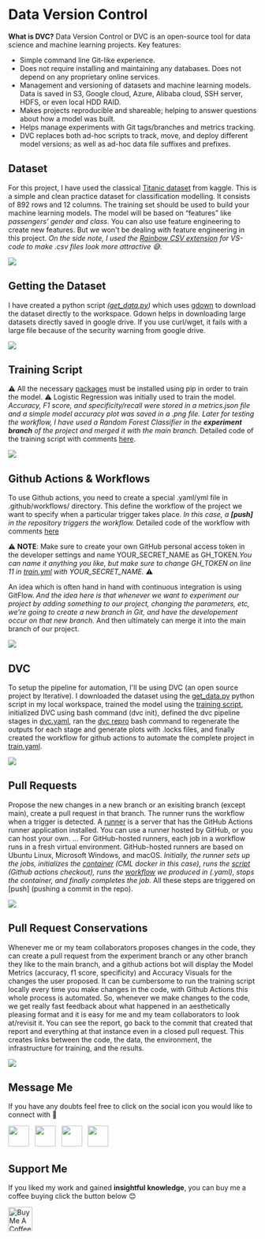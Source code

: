 # Data Version Control

**What is DVC?** Data Version Control or DVC is an open-source tool for data science and machine learning projects. Key features:

 - Simple command line Git-like experience. 
 - Does not require installing and maintaining any databases. Does not depend on any proprietary online services.
 - Management and versioning of datasets and machine learning models. Data is saved in S3, Google cloud, Azure, Alibaba cloud, SSH server, HDFS, or even local HDD RAID.
 - Makes projects reproducible and shareable; helping to answer questions about how a model was built.
 - Helps manage experiments with Git tags/branches and metrics tracking.
 - DVC replaces both ad-hoc scripts to track, move, and deploy different model versions; as well as ad-hoc data file suffixes and prefixes.

## Dataset

For this project, I have used the classical [Titanic dataset](https://www.kaggle.com/c/titanic/data) from kaggle. This is a simple and clean practice dataset for classification modelling. It consists of 892 rows and 12 columns. The training set should be used to build your machine learning models. The model will be based on “features” like _passengers’ gender and class_. You can also use feature engineering to create new features. But we won't be dealing with feature engineering in this project. *On the side note, I used the [Rainbow CSV extension](https://marketplace.visualstudio.com/items?itemName=mechatroner.rainbow-csv) for VS-code to make .csv files look more attractive 😅*.

![](imgs/1.png)

## Getting the Dataset

I have created a python script _([get_data.py](https://github.com/nakshatrasinghh/DVC_TitanicAutomation/blob/main/get_data.py))_ which uses [gdown](https://pypi.org/project/gdown/) to download the dataset directly to the workspace. Gdown helps in downloading large datasets directly saved in google drive. If you use curl/wget, it fails with a large file because of the security warning from google drive. 

![](imgs/2.png)

## Training Script

⚠️ All the necessary [packages](https://github.com/nakshatrasinghh/DVC_TitanicAutomation/blob/main/requirements.txt) must be installed using pip in order to train the model. ⚠️ Logistic Regression was initially used to train the model. _Accuracy, F1 score, and specificity/recall were stored in a metrics.json file and a simple model accuracy plot was saved in a .png file. Later for testing the workflow, I have used a Random Forest Classifier in the **experiment branch** of the project and merged it with the main branch._ Detailed code of the training script with comments [here](https://github.com/nakshatrasinghh/DVC_TitanicAutomation/blob/main/train.py).

![](imgs/3.png)

## Github Actions & Workflows

To use Github actions, you need to create a special .yaml/yml file in .github/workflows/ directory. This define the workflow of the project we want to specify when a particular trigger takes place. _In this case, a **[push]** in the repository triggers the workflow._ Detailed code of the workflow with comments [here](https://github.com/nakshatrasinghh/DVC_TitanicAutomation/blob/main/.github/workflows/train.yaml)

⚠️ **NOTE**: Make sure to create your own GitHub personal access token in the developer settings and name YOUR_SECRET_NAME as GH_TOKEN.*_You can name it anything you like, but make sure to change GH_TOKEN on line 11 in [train.yml](https://github.com/nakshatrasinghh/DVC_TitanicAutomation/blob/main/.github/workflows/train.yaml) with YOUR_SECRET_NAME_.* ⚠️

An idea which is often hand in hand with continuous integration is using GitFlow. *_And the idea here is that whenever we want to experiment our project by adding something to our project, changing the parameters, etc, we're going to create a new branch in Git, and have the developement occur on that new branch._* And then ultimately can merge it into the main branch of our project.

![](imgs/4.png)

## DVC

To setup the pipeline for automation, I'll be using DVC (an open source project by Iterative). I downloaded the dataset using the [get_data.py](https://github.com/nakshatrasinghh/DVC_TitanicAutomation/blob/main/get_data.py) python script in my local workspace, trained the model using the [training script](https://github.com/nakshatrasinghh/DVC_TitanicAutomation/blob/main/train.py), initialized DVC using bash command (dvc init), defined the dvc pipeline stages in [dvc.yaml](https://github.com/nakshatrasinghh/DVC_TitanicAutomation/blob/main/dvc.yaml), ran the [dvc repro](https://dvc.org/doc/command-reference/repro) bash command to regenerate the outputs for each stage and generate plots with .locks files, and finally created the workflow for github actions to automate the complete project in [train.yaml](https://github.com/nakshatrasinghh/DVC_TitanicAutomation/blob/main/.github/workflows/train.yaml).

![](imgs/5.png)

## Pull Requests

Propose the new changes in a new branch or an exisiting branch (except main), create a pull request in that branch. The runner runs the workflow when a trigger is detected. A [runner](https://github.com/actions/runner) is a server that has the GitHub Actions runner application installed. You can use a runner hosted by GitHub, or you can host your own. ... For GitHub-hosted runners, each job in a workflow runs in a fresh virtual environment. GitHub-hosted runners are based on Ubuntu Linux, Microsoft Windows, and macOS. *_Initially, the runner sets up the jobs, initializes the [container](https://github.com/iterative/cml/blob/master/docker/Dockerfile) (CML docker in this case), runs the [script](https://github.com/actions/github-script) (Github actions checkout), runs the [workflow](https://github.com/nakshatrasinghh/DVC_TitanicAutomation/blob/main/.github/workflows/train.yaml) we produced in (.yaml), stops the container, and finally completes the job._* All these steps are triggered on [push] (pushing a commit in the repo).

![](imgs/7.png)

## Pull Request Conservations

Whenever me or my team collaborators proposes changes in the code, they can create a pull request from the experiment branch or any other branch they like to the main branch, and a github actions bot will display the Model Metrics (accuracy, f1 score, specificity) and Accuracy Visuals for the changes the user proposed. It can be cumbersome to run the training script locally every time you make changes in the code, with Github Actions this whole process is automated. So, whenever we make changes to the code, we get really fast feedback about what happened in an aesthetically pleasing format and it is easy for me and my team collaborators to look at/revisit it.  You can see the report, go back to the commit that created that report and everything at that instance even in a closed pull request. This creates links between the code, the data, the environment, the infrastructure for training, and the results. 

![](imgs/6.png)

## Message Me
If you have any doubts feel free to click on the social icon you would like to connect with 🤗
<p align="left">
<a href="https://www.linkedin.com/in/nakshatrasinghh/"><img height="42" src="https://user-images.githubusercontent.com/53419293/96712764-3e4e5600-13bd-11eb-81e6-50b8c7ea07eb.png?raw=true"></a>&nbsp;&nbsp;
<a href="https://github.com/nakshatrasinghh"><img height="42" src="https://user-images.githubusercontent.com/53419293/96712562-f7606080-13bc-11eb-86dd-b91470be7b55.png?raw=true"></a>&nbsp;&nbsp;
<a href="https://www.snapchat.com/add/nxkshxtrx.singh"><img height="42" src="https://user-images.githubusercontent.com/53419293/96713786-c41ed100-13be-11eb-9c21-f4d3b0c36220.png?raw=true"></a>&nbsp;&nbsp;
<a href="https://wa.link/8bt67v"><img height="42" src="https://user-images.githubusercontent.com/53419293/96714143-59ba6080-13bf-11eb-8f52-3123014be2da.png?raw=true"></a>&nbsp;&nbsp;
</p>

## Support Me
If you liked my work and gained **insightful knowledge**, you can buy me a coffee buying click the button below 😊

<a href="https://www.buymeacoffee.com/nakshatrasinghh" target="_blank"><img src="https://cdn.buymeacoffee.com/buttons/v2/arial-red.png" alt="Buy Me A Coffee" img height="49"></a>
